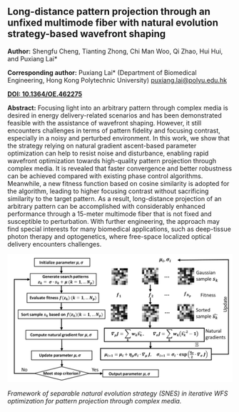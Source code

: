 ## Long-distance pattern projection through an unfixed multimode fiber with natural evolution strategy-based wavefront shaping

**Author:** Shengfu Cheng, Tianting Zhong, Chi Man Woo, Qi Zhao, Hui Hui, and Puxiang Lai*
 
**Corresponding author:** Puxiang Lai* (Department of Biomedical Engineering, Hong Kong Polytechnic University) puxiang.lai@polyu.edu.hk
 
**[DOI: 10.1364/OE.462275](https://doi.org/10.1364/OE.462275)**
 
**Abstract:** Focusing light into an arbitrary pattern through complex media is desired in energy delivery-related
scenarios and has been demonstrated feasible with the assistance of wavefront shaping. However, it
still encounters challenges in terms of pattern fidelity and focusing contrast, especially in a
noisy and perturbed environment. In this work, we show that the strategy relying on natural gradient
ascent-based parameter optimization can help to resist noise and disturbance, enabling rapid wavefront
optimization towards high-quality pattern projection through complex media. It is revealed that faster
convergence and better robustness can be achieved compared with existing phase control algorithms.
Meanwhile, a new fitness function based on cosine similarity is adopted for the algorithm, leading
to higher focusing contrast without sacrificing similarity to the target pattern. As a result,
long-distance projection of an arbitrary pattern can be accomplished with considerably enhanced
performance through a 15-meter multimode fiber that is not fixed and susceptible to perturbation.
With further engineering, the approach may find special interests for many biomedical applications,
such as deep-tissue photon therapy and optogenetics, where free-space localized optical delivery
encounters challenges.

![Algorithm](/Publication/pattern_projection.jpg)

_Framework of separable natural evolution strategy (SNES) in iterative WFS optimization for pattern projection through complex media._
